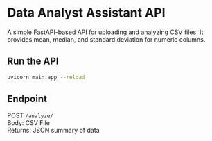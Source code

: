 # Data Analyst Assistant API

A simple FastAPI-based API for uploading and analyzing CSV files.
It provides mean, median, and standard deviation for numeric columns.

## Run the API

```bash
uvicorn main:app --reload
```

## Endpoint

POST `/analyze/`  
Body: CSV File  
Returns: JSON summary of data
